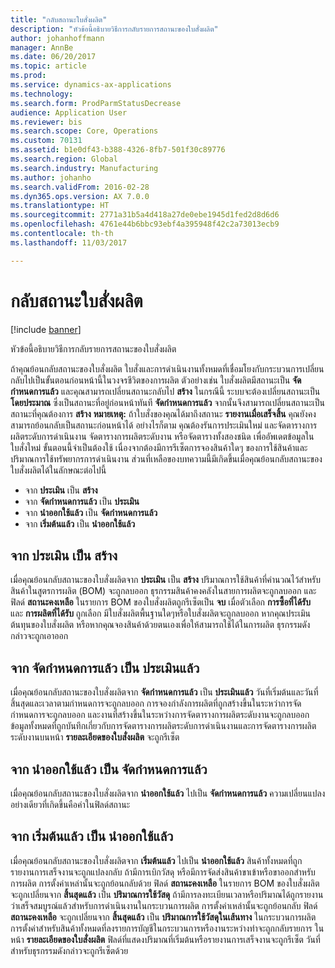 ```yaml
---
title: "กลับสถานะใบสั่งผลิต"
description: "หัวข้อนี้อธิบายวิธีการกลับรายการสถานะของใบสั่งผลิต"
author: johanhoffmann
manager: AnnBe
ms.date: 06/20/2017
ms.topic: article
ms.prod: 
ms.service: dynamics-ax-applications
ms.technology: 
ms.search.form: ProdParmStatusDecrease
audience: Application User
ms.reviewer: bis
ms.search.scope: Core, Operations
ms.custom: 70131
ms.assetid: b1e0df43-b388-4326-8fb7-501f30c89776
ms.search.region: Global
ms.search.industry: Manufacturing
ms.author: johanho
ms.search.validFrom: 2016-02-28
ms.dyn365.ops.version: AX 7.0.0
ms.translationtype: HT
ms.sourcegitcommit: 2771a31b5a4d418a27de0ebe1945d1fed2d8d6d6
ms.openlocfilehash: 4761e44b6bbc93ebf4a395948f42c2a73013ecb9
ms.contentlocale: th-th
ms.lasthandoff: 11/03/2017

---
```


# <a name="reverse-the-production-order-status"></a>กลับสถานะใบสั่งผลิต

[!include [banner](../includes/banner.md)]

หัวข้อนี้อธิบายวิธีการกลับรายการสถานะของใบสั่งผลิต 

ถ้าคุณย้อนกลับสถานะของใบสั่งผลิต ใบสั่งและการดำเนินงานทั้งหมดที่เชื่อมโยงกับกระบวนการเปลี่ยนกลับไปเป็นขั้นตอนก่อนหน้านี้ในวงจรชีวิตของการผลิต ตัวอย่างเช่น ใบสั่งผลิตมีสถานะเป็น **จัดกำหนดการแล้ว** และคุณสามารถเปลี่ยนสถานะกลับไป **สร้าง** ในกรณีนี้ ระบบจะต้องเปลี่ยนสถานะเป็น **โดยประมาณ** ซึ่งเป็นสถานะที่อยู่ก่อนหน้าทันที **จัดกำหนดการแล้ว** จากนั้นจึงสามารถเปลี่ยนสถานะเป็นสถานะที่คุณต้องการ **สร้าง** **หมายเหตุ:** ถ้าใบสั่งของคุณได้มาถึงสถานะ **รายงานเมื่อเสร็จสิ้น** คุณยังคงสามารถย้อนกลับเป็นสถานะก่อนหน้าได้ อย่างไรก็ตาม คุณต้องรันการประเมินใหม่ และจัดตารางการผลิตระดับการดำเนินงาน จัดตารางการผลิตระดับงาน หรือจัดตารางทั้งสองชนิด เพื่ออัพเดตข้อมูลในใบสั่งใหม่ ขั้นตอนนี้จำเป็นต้องใช้ เนื่องจากต้องมีการรีเซ็ตการจองสินค้าใดๆ ของการใช้สินค้าและปริมาณการใช้ทรัพยากรการดำเนินงาน ส่วนที่เหลือของบทความนี้มีเกิดขึ้นเมื่อคุณย้อนกลับสถานะของใบสั่งผลิตได้ในลักษณะต่อไปนี้

-   จาก **ประเมิน** เป็น **สร้าง**
-   จาก **จัดกำหนดการแล้ว** เป็น **ประเมิน**
-   จาก **นำออกใช้แล้ว** เป็น **จัดกำหนดการแล้ว**
-   จาก **เริ่มต้นแล้ว** เป็น **นำออกใช้แล้ว**

## <a name="from-estimated-to-created"></a>จาก ประเมิน เป็น สร้าง
เมื่อคุณย้อนกลับสถานะของใบสั่งผลิตจาก **ประเมิน** เป็น **สร้าง** ปริมาณการใช้สินค้าที่คำนวณไว้สำหรับสินค้าในสูตรการผลิต (BOM) จะถูกลบออก ธุรกรรมสินค้าคงคลังในสายการผลิตจะถูกลบออก และฟิลด์ **สถานะคงเหลือ** ในรายการ BOM ของใบสั่งผลิตถูกรีเซ็ตเป็น **จบ** เมื่อตัวเลือก **การซื้อที่ได้รับ** และ **การผลิตที่ได้รับ** ถูกเลือก มีใบสั่งผลิตพื้นฐานใดๆหรือใบสั่งผลิตจะถูกลบออก หากคุณประเมินต้นทุนของใบสั่งผลิต หรือหากคุณจองสินค้าด้วยตนเองเพื่อให้สามารถใช้ได้ในการผลิต ธุรกรรมดังกล่าวจะถูกเอาออก

## <a name="from-scheduled-to-estimated"></a>จาก จัดกำหนดการแล้ว เป็น ประเมินแล้ว
เมื่อคุณย้อนกลับสถานะของใบสั่งผลิตจาก **จัดกำหนดการแล้ว** เป็น **ประเมินแล้ว** วันที่เริ่มต้นและวันที่สิ้นสุดและเวลาตามกำหนดการจะถูกลบออก การจองกำลังการผลิตที่ถูกสร้างขึ้นในระหว่าการจัดกำหนดการจะถูกลบออก และงานที่สร้างขึ้นในระหว่างการจัดตารางการผลิตระดับงานจะถูกลบออก ข้อมูลทั้งหมดที่ถูกบันทึกเกี่ยวกับการจัดตารางการผลิตระดับการดำเนินงานและการจัดตารางการผลิตระดับงานบนหน้า **รายละเอียดของใบสั่งผลิต** จะถูกรีเซ็ต

## <a name="from-released-to-scheduled"></a>จาก นำออกใช้แล้ว เป็น จัดกำหนดการแล้ว
เมื่อคุณย้อนกลับสถานะของใบสั่งผลิตจาก **นำออกใช้แล้ว** ไปเป็น **จัดกำหนดการแล้ว** ความเปลี่ยนแปลงอย่างเดียวที่เกิดขึ้นคือค่าในฟิลด์สถานะ

## <a name="from-started-to-released"></a>จาก เริ่มต้นแล้ว เป็น นำออกใช้แล้ว
เมื่อคุณย้อนกลับสถานะของใบสั่งผลิตจาก **เริ่มต้นแล้ว** ไปเป็น **นำออกใช้แล้ว** สินค้าทั้งหมดที่ถูกรายงานการเสร็จงานจะถูกแปลงกลับ ถ้ามีการเบิกวัสดุ หรือมีการจัดส่งสินค้าขาเข้าหรือขาออกสำหรับการผลิต การตั้งค่าเหล่านั้นจะถูกย้อนกลับด้วย ฟิลด์ **สถานะคงเหลือ** ในรายการ BOM ของใบสั่งผลิตจะถูกเปลี่ยนจาก **สิ้นสุดแล้ว** เป็น **ปริมาณการใช้วัสดุ** ถ้ามีการลงทะเบียนเวลาหรือปริมาณได้ถูกรายงานว่าเสร็จสมบูรณ์แล้วสำหรับการดำเนินงานในกระบวนการผลิต การตั้งค่าเหล่านั้นจะถูกย้อนกลับ ฟิลด์ **สถานะคงเหลือ** จะถูกเปลี่ยนจาก **สิ้นสุดแล้ว** เป็น **ปริมาณการใช้วัสดุในเส้นทาง** ในกระบวนการผลิต การตั้งค่าสำหรับสินค้าทั้งหมดที่ลงรายการบัญชีในกระบวนการหรืองานระหว่างทำจะถูกกลับรายการ ในหน้า **รายละเอียดของใบสั่งผลิต** ฟิลด์ที่แสดงปริมาณที่เริ่มต้นหรือรายงานการเสร็จงานจะถูกรีเซ็ต วันที่สำหรับธุรกรรมดังกล่าวจะถูกรีเซ็ตด้วย




